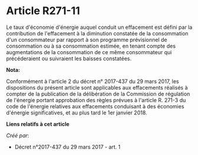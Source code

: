# Article R271-11

Le taux d'économie d'énergie auquel conduit un effacement est défini par la contribution de l'effacement à la diminution
constatée de la consommation d'un consommateur par rapport à son programme prévisionnel de consommation ou à sa consommation
estimée, en tenant compte des augmentations de la consommation de ce même consommateur qui précéderaient ou suivraient les
baisses constatées.

**Nota:**

Conformément à l'article 2 du décret n° 2017-437 du 29 mars 2017, les dispositions du présent article sont applicables aux
effacements réalisés à compter de la publication de la délibération de la Commission de régulation de l'énergie portant
approbation des règles prévues à l'article R. 271-3 du code de l'énergie relatives aux effacements conduisant à des économies
d'énergie significatives, et au plus tard le 1er janvier 2018.

**Liens relatifs à cet article**

_Créé par_:

  - Décret n°2017-437 du 29 mars 2017 - art. 1
